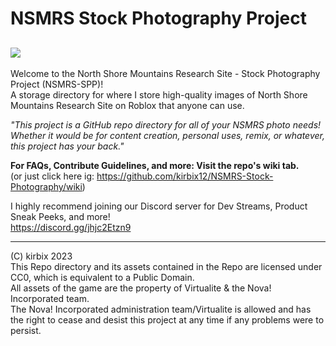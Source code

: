 # NSMRS Stock Photography Project
![](https://github.com/kirbix12/NSMRS-Stock-Photography/blob/d4397b658af3d00399c0885e073d9634e11bc817/Readme%20Files/nsmrsspp%20banner.png)
---
Welcome to the North Shore Mountains Research Site - Stock Photography Project (NSMRS-SPP)!<br>
 A storage directory for where I store high-quality images of North Shore Mountains Research Site on Roblox that anyone can use.

_"This project is a GitHub repo directory for all of your NSMRS photo needs! Whether it would be for content creation, personal uses, remix, or whatever, this project has your back."_

**For FAQs, Contribute Guidelines, and more: Visit the repo's wiki tab.**<br>
 (or just click here ig: https://github.com/kirbix12/NSMRS-Stock-Photography/wiki)

I highly recommend joining our Discord server for Dev Streams, Product Sneak Peeks, and more!<br>
 https://discord.gg/jhjc2Etzn9

---

(C) kirbix 2023<br>
 This Repo directory and its assets contained in the Repo are licensed under CC0, which is equivalent to a Public Domain.<br>
 All assets of the game are the property of Virtualite & the Nova! Incorporated team.<br>
 The Nova! Incorporated administration team/Virtualite is allowed and has the right to cease and desist this project at any time if any problems were to persist.
